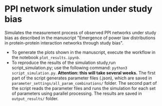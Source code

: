 # PPI network simulation under study bias

Simulates the measurement process of observed PPI networks under study bias as described in the manuscript 
"Emergence of power law distributions in protein-protein interaction networks through study bias".

- To generate the plots shown in the manuscript, execute the workflow in the notebook `plot_results.ipynb`.
- To reproduce the results of the simulation study,run script_simulation.py; use the following command: `python3 script_simulation.py`. **Attention: this will take several weeks.**
The first part of the script generates parameter files (.json), which are saved in `parameter_settings/all_param_combinations/` folder.
The second part of the script reads the parameter files and runs the simulation for each set of parameters using parallel processing. The results are saved in `output_results/` folder.

